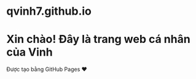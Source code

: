 # qvinh7.github.io
<!DOCTYPE html>
<html>
  <head>
    <title>Trang của Vinh</title>
  </head>
  <body>
    <h1>Xin chào! Đây là trang web cá nhân của Vinh</h1>
    <p>Được tạo bằng GitHub Pages ❤️</p>
  </body>
</html>
